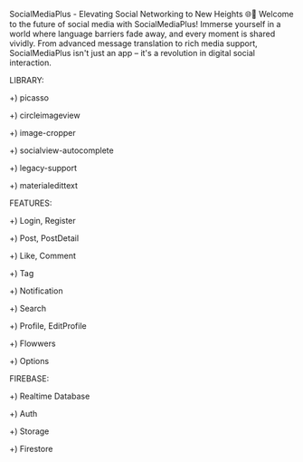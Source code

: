 SocialMediaPlus - Elevating Social Networking to New Heights 🌐🚀
Welcome to the future of social media with SocialMediaPlus! Immerse yourself in a world where language barriers fade away, and every moment is shared vividly. 
From advanced message translation to rich media support, SocialMediaPlus isn't just an app – it's a revolution in digital social interaction.

LIBRARY:

+) picasso

+) circleimageview

+) image-cropper

+) socialview-autocomplete

+) legacy-support

+) materialedittext

FEATURES:

+) Login, Register

+) Post, PostDetail

+) Like, Comment

+) Tag

+) Notification

+) Search

+) Profile, EditProfile

+) Flowwers

+) Options

FIREBASE: 

+) Realtime Database

+) Auth

+) Storage

+) Firestore
